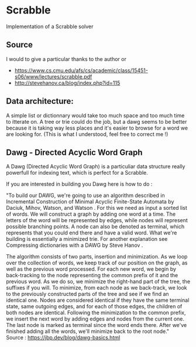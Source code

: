 # Scrabble

Implementation of a Scrabble solver 

## Source 
I would to give a particular thanks to the author or 
- https://www.cs.cmu.edu/afs/cs/academic/class/15451-s06/www/lectures/scrabble.pdf
- http://stevehanov.ca/blog/index.php?id=115


## Data architecture:

A simple list or dictionnary would take too much space and too much time to itterate on.
A tree or trie could do the job, but a dawg seems to be better because it is taking way less places and it's easier to browse for a word we are looking for.
(This is what I understood, feel free to correct me !)

## Dawg - Directed Acyclic Word Graph 
A Dawg (Directed Acyclic Word Graph) is a particuliar data structure really powerfull for indexing text, which is perfect for a Scrabble.

If you are interested in building you Dawg here is how to do :  

"To build our DAWG, we're going to use an algorithm described in  Incremental Construction of Minimal Acyclic Finite-State Automata by Daciuk, Mihov, Watson, and Watson . For this we need as input a sorted list of words. We will construct a graph by adding one word at a time. The letters of the word will be represented by edges, while nodes will represent possible branching points. A node can also be denoted as terminal, which represents that you could end there and have a valid word. What we're building is essentially a minimized trie. For another explanation see  Compressing dictionaries with a DAWG by Steve Hanov .

The algorithm consists of two parts, insertion and minimization. As we loop over the collection of words, we keep track of our position on the graph, as well as the previous word processed. For each new word, we begin by back-tracking to the node representing the common prefix of it and the previous word. As we do so, we minimize the right-hand part of the tree, the suffixes if you will. To minimize, from each node as we back-track, we look to the previously constructed parts of the tree and see if we find an identical one. Nodes are considered identical if they have the same terminal state, same outgoing edges, and for each of those edges, the children of both nodes are identical. Following the minimization to the common prefix, we insert the next word by adding edges and nodes from the current one. The last node is marked as terminal since the word ends there. After we've finished adding all the words, we'll minimize back to the root node."  
Source : https://jbp.dev/blog/dawg-basics.html

